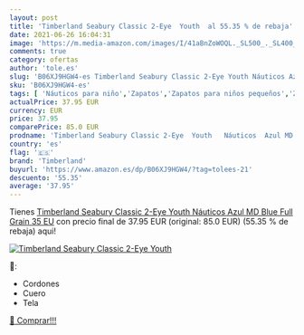 ```yaml
---
layout: post
title: 'Timberland Seabury Classic 2-Eye  Youth  al 55.35 % de rebaja'
date: 2021-06-26 16:04:31
image: 'https://m.media-amazon.com/images/I/41aBnZoWOQL._SL500_._SL400_.jpg'
comments: true
category: ofertas
author: 'tole.es'
slug: 'B06XJ9HGW4-es Timberland Seabury Classic 2-Eye Youth Náuticos Azul MD...'
sku: 'B06XJ9HGW4-es'
tags: [ 'Náuticos para niño','Zapatos','Zapatos para niños pequeños','Zapatos y complementos','timberland', ]
actualPrice: 37.95 EUR
currency: EUR
price: 37.95
comparePrice: 85.0 EUR
prodname: 'Timberland Seabury Classic 2-Eye  Youth   Náuticos  Azul MD Blue Full Grain  35 EU'
country: 'es'
flag: '🇪🇸'
brand: 'Timberland'
buyurl: 'https://www.amazon.es/dp/B06XJ9HGW4/?tag=tolees-21'
descuento: '55.35'
average: '37.95'
---
```


Tienes [Timberland Seabury Classic 2-Eye  Youth   Náuticos  Azul MD Blue Full Grain  35 EU](https://www.amazon.es/dp/B06XJ9HGW4/?tag=tolees-21) con precio final de  37.95 EUR (original: 85.0 EUR) (55.35 %  de rebaja) aqui!

[![Timberland Seabury Classic 2-Eye  Youth ](https://m.media-amazon.com/images/I/41aBnZoWOQL._SL500_._SL400_.jpg)](https://www.amazon.es/dp/B06XJ9HGW4/?tag=tolees-21)

🔎:

- Cordones
- Cuero
- Tela

[🛒 Comprar!!!](https://www.amazon.es/dp/B06XJ9HGW4/?tag=tolees-21)
